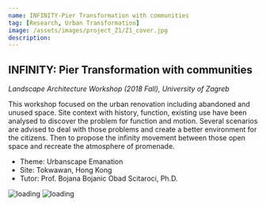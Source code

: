 ```yaml
---
name: INFINITY-Pier Transformation with communities
tag: [Research, Urban Transformation]
image: /assets/images/project_Z1/Z1_cover.jpg
description:
---
```


## INFINITY: Pier Transformation with communities

*Landscape Architecture Workshop (2018 Fall), University of Zagreb*

This workshop focused on the urban renovation including abandoned and unused space. Site context with history, function, existing use have been analysed to discover the problem for function and motion. Several scenarios are advised to deal with those problems and create a better environment for the citizens. Then to propose the infinity movement between those open space and recreate the atmosphere of promenade. 

- Theme: Urbanscape Emanation
- Site: Tokwawan, Hong Kong
- Tutor: Prof. Bojana Bojanic Obad Scitaroci, Ph.D.

![loading](/assets/images/project_Z1/Z1_1.jpg " ")
![loading](/assets/images/project_Z1/Z1_2.jpg " ")


